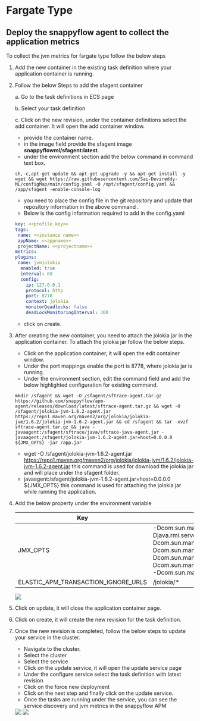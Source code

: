 # Fargate Type


## Deploy the snappyflow agent to collect the application metrics
To collect the jvm metrics for fargate type follow the below steps
1.	Add the new container in the existing task definition where your application container is running.
2.	Follow the below Steps to add the sfagent container

    a.  Go to the task definitions in ECS page

    b.  Select your task definition

    c.  Click on the new revision, under the container definitions select the add 	container. It will open the add container window.
	 
	  - provide the container name.
	  - in the image field provide the sfagent image **snappyflowml/sfagent:latest**.
	  - under the environment section add the below command in command text box.
	  ```shell 
      sh,-c,apt-get update && apt-get upgrade -y && apt-get install -y wget && wget https://raw.githubusercontent.com/Sai-Devireddy-ML/configMap/main/config.yaml -O /opt/sfagent/config.yaml && /app/sfagent -enable-console-log 
      ```

	  - you need to place the config file in the git repository and update that repository information in the above command .
	  - Below is the config information required to add in the config.yaml
	  ```yaml
	 key: <<profile key>>
	 tags:
       name: <<instance name>>
       appName: <<appname>>
       projectName: <<projectname>>
     metrics:
    plugins:
       name: jvmjolokia
        enabled: true
        interval: 60
        config:
          ip: 127.0.0.1
          protocol: http
          port: 8778
          context: jolokia
          monitorDeadlocks: false
          deadLockMonitoringInterval: 300
	  ```
	  - click on create.
	 
3. After creating the new container, you need to attach the jolokia jar in the application container. To attach the jolokia jar follow the below steps.
    -  Click on the application container, it will open the edit container window.
    - Under the port mappings enable the port is 8778, where jolokia jar is running.
    - Under the environment section, edit the command field and add the below highlighted configuration for existing command.
    ```shell
    mkdir /sfagent && wget -O /sfagent/sftrace-agent.tar.gz https://github.com/snappyflow/apm-agent/releases/download/latest/sftrace-agent.tar.gz && wget -O /sfagent/jolokia-jvm-1.6.2-agent.jar https://repo1.maven.org/maven2/org/jolokia/jolokia-jvm/1.6.2/jolokia-jvm-1.6.2-agent.jar && cd /sfagent && tar -xvzf sftrace-agent.tar.gz && java -javaagent:/sfagent/sftrace/java/sftrace-java-agent.jar -javaagent:/sfagent/jolokia-jvm-1.6.2-agent.jar=host=0.0.0.0 ${JMX_OPTS} -jar /app.jar
    ```

    - wget -O /sfagent/jolokia-jvm-1.6.2-agent.jar https://repo1.maven.org/maven2/org/jolokia/jolokia-jvm/1.6.2/jolokia-jvm-1.6.2-agent.jar   this command is used for download the jolokia jar and will place under the sfagent folder.
    -   javaagent:/sfagent/jolokia-jvm-1.6.2-agent.jar=host=0.0.0.0 ${JMX_OPTS} this command is used for attaching the jolokia jar while running the application.
4.	Add the below property under the environment variable

    |  Key | Value  |
    | --- | --- |
    | JMX_OPTS  | -Dcom.sun.management.jmxremote -Djava.rmi.server.hostname=127.0.0.1 -Dcom.sun.management.jmxremote.local.only=false -Dcom.sun.management.jmxremote.port=5555 -Dcom.sun.management.jmxremote.rmi.port=5555 -Dcom.sun.management.jmxremote.authenticate=false -Dcom.sun.management.jmxremote.ssl=false |
    | ELASTIC_APM_TRANSACTION_IGNORE_URLS |  /jolokia/* |
	
	<img src="/img/java/setup_snappyflow_agent_env.png" /> <br/>

5.	Click on update, it will close the application container page.
6.	Click on create, it will create the new revision for the task definition.
7.	Once the new revision is completed, follow the below steps to update your service in the cluster.
	-	Navigate to the cluster.
	-	Select the cluster
	-	Select the service
	-	Click on the update service, it will open the update service page
	-	Under the configure service select the task definition with latest revision
	-	Click on the force new deployment
	-	Click on the next step and finally click on the update service.
	-	Once the tasks are running under the service, you can see the service discovery and jvm metrics in the snappyflow APM 
	<img src="/img/java/Setup_snappyflow_agent_inventory.png" />
	<img src="/img/java/setup_snappyflow_agent_dashboard.png" />

